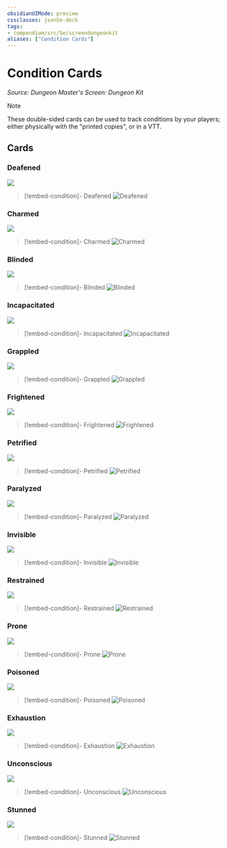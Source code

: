 ```yaml
---
obsidianUIMode: preview
cssclasses: json5e-deck
tags:
- compendium/src/5e/screendungeonkit
aliases: ["Condition Cards"]
---
```

# Condition Cards
*Source: Dungeon Master's Screen: Dungeon Kit*  

> [!note]
> These double-sided cards can be used to track conditions by your players; either physically with the "printed copies", or in a VTT.

## Cards

### Deafened
![](../../../assets/img/1-1.webp)
> [!embed-condition]- Deafened
> ![Deafened](../../5e-rules/conditions.md##Deafened)

### Charmed
![](../../../assets/img/2-1.webp)
> [!embed-condition]- Charmed
> ![Charmed](../../5e-rules/conditions.md##Charmed)

### Blinded
![](../../../assets/img/3-1.webp)
> [!embed-condition]- Blinded
> ![Blinded](../../5e-rules/conditions.md##Blinded)

### Incapacitated
![](../../../assets/img/4-1.webp)
> [!embed-condition]- Incapacitated
> ![Incapacitated](../../5e-rules/conditions.md##Incapacitated)

### Grappled
![](../../../assets/img/5-1.webp)
> [!embed-condition]- Grappled
> ![Grappled](../../5e-rules/conditions.md##Grappled)

### Frightened
![](../../../assets/img/6-1.webp)
> [!embed-condition]- Frightened
> ![Frightened](../../5e-rules/conditions.md##Frightened)

### Petrified
![](../../../assets/img/7-1.webp)
> [!embed-condition]- Petrified
> ![Petrified](../../5e-rules/conditions.md##Petrified)

### Paralyzed
![](../../../assets/img/8-1.webp)
> [!embed-condition]- Paralyzed
> ![Paralyzed](../../5e-rules/conditions.md##Paralyzed)

### Invisible
![](../../../assets/img/9-1.webp)
> [!embed-condition]- Invisible
> ![Invisible](../../5e-rules/conditions.md##Invisible)

### Restrained
![](../../../assets/img/10-1.webp)
> [!embed-condition]- Restrained
> ![Restrained](../../5e-rules/conditions.md##Restrained)

### Prone
![](../../../assets/img/11-1.webp)
> [!embed-condition]- Prone
> ![Prone](../../5e-rules/conditions.md##Prone)

### Poisoned
![](../../../assets/img/12-1.webp)
> [!embed-condition]- Poisoned
> ![Poisoned](../../5e-rules/conditions.md##Poisoned)

### Exhaustion
![](../../../assets/img/13-1.webp)
> [!embed-condition]- Exhaustion
> ![Exhaustion](../../5e-rules/conditions.md##Exhaustion)

### Unconscious
![](../../../assets/img/14-1.webp)
> [!embed-condition]- Unconscious
> ![Unconscious](../../5e-rules/conditions.md##Unconscious)

### Stunned
![](../../../assets/img/15-1.webp)
> [!embed-condition]- Stunned
> ![Stunned](../../5e-rules/conditions.md##Stunned)